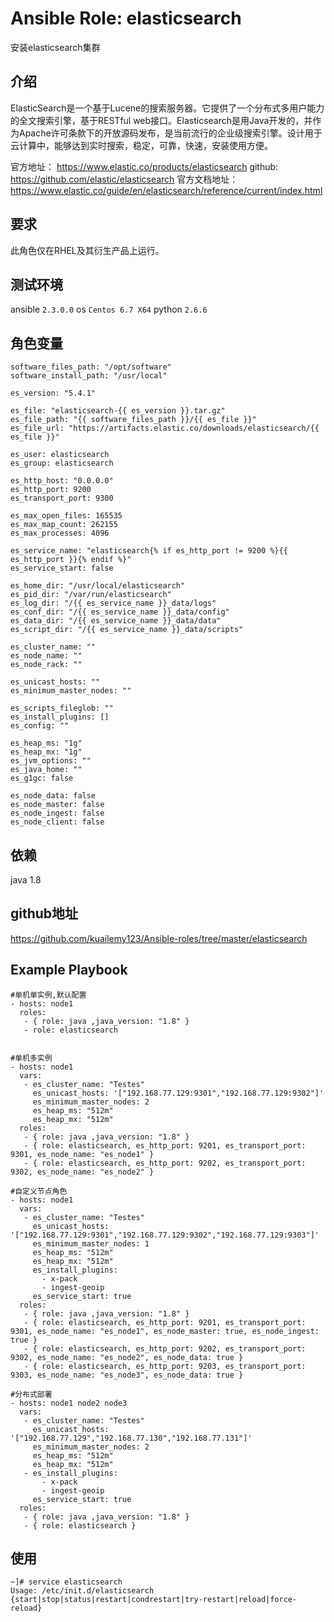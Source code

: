 # Ansible Role: elasticsearch

安装elasticsearch集群

## 介绍

ElasticSearch是一个基于Lucene的搜索服务器。它提供了一个分布式多用户能力的全文搜索引擎，基于RESTful web接口。Elasticsearch是用Java开发的，并作为Apache许可条款下的开放源码发布，是当前流行的企业级搜索引擎。设计用于云计算中，能够达到实时搜索，稳定，可靠，快速，安装使用方便。

官方地址： https://www.elastic.co/products/elasticsearch
github: https://github.com/elastic/elasticsearch
官方文档地址：https://www.elastic.co/guide/en/elasticsearch/reference/current/index.html

## 要求

此角色仅在RHEL及其衍生产品上运行。

## 测试环境

ansible `2.3.0.0`
os `Centos 6.7 X64`
python `2.6.6`

## 角色变量
	software_files_path: "/opt/software"
	software_install_path: "/usr/local"

	es_version: "5.4.1"

	es_file: "elasticsearch-{{ es_version }}.tar.gz"
	es_file_path: "{{ software_files_path }}/{{ es_file }}"
	es_file_url: "https://artifacts.elastic.co/downloads/elasticsearch/{{ es_file }}"

	es_user: elasticsearch
	es_group: elasticsearch

	es_http_host: "0.0.0.0"
	es_http_port: 9200
	es_transport_port: 9300

	es_max_open_files: 165535
	es_max_map_count: 262155
	es_max_processes: 4096

	es_service_name: "elasticsearch{% if es_http_port != 9200 %}{{ es_http_port }}{% endif %}"
	es_service_start: false

	es_home_dir: "/usr/local/elasticsearch"
	es_pid_dir: "/var/run/elasticsearch"
	es_log_dir: "/{{ es_service_name }}_data/logs"
	es_conf_dir: "/{{ es_service_name }}_data/config"
	es_data_dir: "/{{ es_service_name }}_data/data"
	es_script_dir: "/{{ es_service_name }}_data/scripts"

	es_cluster_name: ""
	es_node_name: ""
	es_node_rack: ""

	es_unicast_hosts: ""
	es_minimum_master_nodes: ""

	es_scripts_fileglob: ""
	es_install_plugins: []
	es_config: ""

	es_heap_ms: "1g"
	es_heap_mx: "1g"
	es_jvm_options: ""
	es_java_home: ""
	es_g1gc: false

	es_node_data: false
	es_node_master: false
	es_node_ingest: false
	es_node_client: false
	
## 依赖

java 1.8

## github地址
https://github.com/kuailemy123/Ansible-roles/tree/master/elasticsearch

## Example Playbook

	#单机单实例,默认配置
	- hosts: node1
	  roles:
	   - { role: java ,java_version: "1.8" }
	   - role: elasticsearch
	   

	#单机多实例
	- hosts: node1
	  vars:
	   - es_cluster_name: "Testes"
		 es_unicast_hosts: '["192.168.77.129:9301","192.168.77.129:9302"]'
		 es_minimum_master_nodes: 2
		 es_heap_ms: "512m"
		 es_heap_mx: "512m"
	  roles:
	   - { role: java ,java_version: "1.8" }
	   - { role: elasticsearch, es_http_port: 9201, es_transport_port: 9301, es_node_name: "es_node1" }
	   - { role: elasticsearch, es_http_port: 9202, es_transport_port: 9302, es_node_name: "es_node2" }
	
	#自定义节点角色
	- hosts: node1
	  vars:
	   - es_cluster_name: "Testes"
		 es_unicast_hosts: '["192.168.77.129:9301","192.168.77.129:9302","192.168.77.129:9303"]'
		 es_minimum_master_nodes: 1
		 es_heap_ms: "512m"
		 es_heap_mx: "512m"
		 es_install_plugins:
		   - x-pack
		   - ingest-geoip
		 es_service_start: true
	  roles:
	   - { role: java ,java_version: "1.8" }
	   - { role: elasticsearch, es_http_port: 9201, es_transport_port: 9301, es_node_name: "es_node1", es_node_master: true, es_node_ingest: true }
	   - { role: elasticsearch, es_http_port: 9202, es_transport_port: 9302, es_node_name: "es_node2", es_node_data: true }
	   - { role: elasticsearch, es_http_port: 9203, es_transport_port: 9303, es_node_name: "es_node3", es_node_data: true }
	
	#分布式部署
	- hosts: node1 node2 node3
	  vars:
	   - es_cluster_name: "Testes"
		 es_unicast_hosts: '["192.168.77.129","192.168.77.130","192.168.77.131"]'
		 es_minimum_master_nodes: 2
		 es_heap_ms: "512m"
		 es_heap_mx: "512m"
	   - es_install_plugins:
		   - x-pack
		   - ingest-geoip
		 es_service_start: true
	  roles:
	   - { role: java ,java_version: "1.8" }
	   - { role: elasticsearch }


## 使用

```
~]# service elasticsearch
Usage: /etc/init.d/elasticsearch {start|stop|status|restart|condrestart|try-restart|reload|force-reload}
```